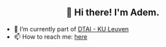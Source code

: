 
<h2 align=center>👋 Hi there! I'm Adem.</h2>

- 🔭 I’m currently part of [DTAI - KU Leuven](https://dtai.cs.kuleuven.be/)
- 📫 How to reach me: [here](https://ademkikaj.github.io)
<!--
**ademkikaj/ademkikaj** is a ✨ _special_ ✨ repository because its `README.md` (this file) appears on your GitHub profile.

Here are some ideas to get you started:


- 🌱 I’m currently learning ...
- 👯 I’m looking to collaborate on ...
- 🤔 I’m looking for help with ...
- 💬 Ask me about ...
- 😄 Pronouns: ...
- ⚡ Fun fact: ...
-->
